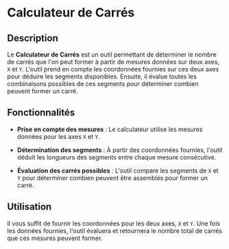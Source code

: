 # Calculateur de Carrés

## Description

Le **Calculateur de Carrés** est un outil permettant de déterminer le nombre de carrés que l'on peut former à partir de mesures données sur deux axes, `X` et `Y`. L'outil prend en compte les coordonnées fournies sur ces deux axes pour déduire les segments disponibles. Ensuite, il évalue toutes les combinaisons possibles de ces segments pour déterminer combien peuvent former un carré.

## Fonctionnalités

- **Prise en compte des mesures** : Le calculateur utilise les mesures données pour les axes `X` et `Y`.
  
- **Détermination des segments** : À partir des coordonnées fournies, l'outil déduit les longueurs des segments entre chaque mesure consécutive.

- **Évaluation des carrés possibles** : L'outil compare les segments de `X` et `Y` pour déterminer combien peuvent être assemblés pour former un carré.

## Utilisation

Il vous suffit de fournir les coordonnées pour les deux axes, `X` et `Y`. Une fois les données fournies, l'outil évaluera et retournera le nombre total de carrés que ces mesures peuvent former.
